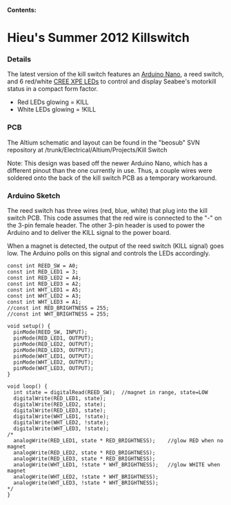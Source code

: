 **Contents:**



# Hieu's Summer 2012 Killswitch #

### Details ###
The latest version of the kill switch features an [Arduino Nano](http://arduino.cc/en/Main/ArduinoBoardNano/), a reed switch, and 6 red/white [CREE XPE LEDs](http://www.cree.com/led-components-and-modules/products/xlamp/discrete-directional/xlamp-xpe) to control and display Seabee's motorkill status in a compact form factor.
  * Red LEDs glowing = KILL
  * White LEDs glowing = !KILL


### PCB ###
The Altium schematic and layout can be found in the "beosub" SVN repository at /trunk/Electrical/Altium/Projects/Kill Switch

Note: This design was based off the newer Arduino Nano, which has a different pinout than the one currently in use. Thus, a couple wires were soldered onto the back of the kill switch PCB as a temporary workaround.


### Arduino Sketch ###
The reed switch has three wires (red, blue, white) that plug into the kill switch PCB. This code assumes that the red wire is connected to the "-" on the 3-pin female header. The other 3-pin header is used to power the Arduino and to deliver the KILL signal to the power board.

When a magnet is detected, the output of the reed switch (KILL signal) goes low. The Arduino polls on this signal and controls the LEDs accordingly.

```
const int REED_SW = A0;
const int RED_LED1 = 3;
const int RED_LED2 = A4;
const int RED_LED3 = A2;
const int WHT_LED1 = A5;
const int WHT_LED2 = A3;
const int WHT_LED3 = A1;
//const int RED_BRIGHTNESS = 255;
//const int WHT_BRIGHTNESS = 255;

void setup() {                
  pinMode(REED_SW, INPUT); 
  pinMode(RED_LED1, OUTPUT);
  pinMode(RED_LED2, OUTPUT);
  pinMode(RED_LED3, OUTPUT); 
  pinMode(WHT_LED1, OUTPUT);  
  pinMode(WHT_LED2, OUTPUT);  
  pinMode(WHT_LED3, OUTPUT);
}

void loop() {
  int state = digitalRead(REED_SW);  //magnet in range, state=LOW
  digitalWrite(RED_LED1, state);
  digitalWrite(RED_LED2, state);
  digitalWrite(RED_LED3, state);
  digitalWrite(WHT_LED1, !state);
  digitalWrite(WHT_LED2, !state);
  digitalWrite(WHT_LED3, !state);
/*  
  analogWrite(RED_LED1, state * RED_BRIGHTNESS);    //glow RED when no magnet
  analogWrite(RED_LED2, state * RED_BRIGHTNESS);
  analogWrite(RED_LED3, state * RED_BRIGHTNESS);
  analogWrite(WHT_LED1, !state * WHT_BRIGHTNESS);   //glow WHITE when magnet
  analogWrite(WHT_LED2, !state * WHT_BRIGHTNESS);
  analogWrite(WHT_LED3, !state * WHT_BRIGHTNESS);
*/
}
```